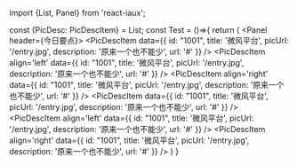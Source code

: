 import {List, Panel} from 'react-iaux';

const {PicDesc: PicDescItem} = List;
const Test = ()=>{
    return (
       <Panel header={<span>今日要点</span>}>
         <PicDescItem
           data={{
             id: "1001",
             title: '微风平台',
             picUrl: '/entry.jpg',
             description: '原来一个也不能少',
             url: '#'
           }}
         />
         <PicDescItem
           align='left'
           data={{
             id: "1001",
             title: '微风平台',
             picUrl: '/entry.jpg',
             description: '原来一个也不能少',
             url: '#'
           }}
         />
         <PicDescItem
           align='right'
           data={{
             id: "1001",
             title: '微风平台',
             picUrl: '/entry.jpg',
             description: '原来一个也不能少',
             url: '#'
           }}
         />
         <PicDescItem
           data={{
             id: "1001",
             title: '微风平台',
             picUrl: '/entry.jpg',
             description: '原来一个也不能少',
             url: '#'
           }}
         />
         <PicDescItem
           align='left'
           data={{
             id: "1001",
             title: '微风平台',
             picUrl: '/entry.jpg',
             description: '原来一个也不能少',
             url: '#'
           }}
         />
         <PicDescItem
           align='right'
           data={{
             id: "1001",
             title: '微风平台',
             picUrl: '/entry.jpg',
             description: '原来一个也不能少',
             url: '#'
           }}
         />
       </Panel>
    )
}
